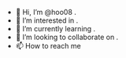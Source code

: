 - 👋 Hi, I’m @hoo08 . 
- 👀 I’m interested in . 
- 🌱 I’m currently learning . 
- 💞️ I’m looking to collaborate on .
- 📫 How to reach me 

<!---
hoo08/hoo08 is a ✨ special ✨ repository because its `README.md` (this file) appears on your GitHub profile.
You can click the Preview link to take a look at your changes.
--->

